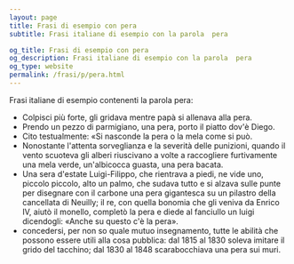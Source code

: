 ```yaml
---
layout: page
title: Frasi di esempio con pera 
subtitle: Frasi italiane di esempio con la parola  pera

og_title: Frasi di esempio con pera 
og_description: Frasi italiane di esempio con la parola  pera
og_type: website
permalink: /frasi/p/pera.html
---
```


Frasi italiane di esempio contenenti la parola pera:


- Colpisci più forte, gli gridava mentre papà si allenava alla pera.
- Prendo un pezzo di parmigiano, una pera, porto il piatto dov'è Diego.
- Cito testualmente: «Si nasconde la pera o la mela come si può.
- Nonostante l'attenta sorveglianza e la severità delle punizioni, quando il vento scuoteva gli alberi riuscivano a volte a raccogliere furtivamente una mela verde, un'albicocca guasta, una pera bacata.
- Una sera d'estate Luigi-Filippo, che rientrava a piedi, ne vide uno, piccolo piccolo, alto un palmo, che sudava tutto e si alzava sulle punte per disegnare con il carbone una pera gigantesca su un pilastro della cancellata di Neuilly; il re, con quella bonomia che gli veniva da Enrico IV, aiutò il monello, completò la pera e diede al fanciullo un luigi dicendogli: «Anche su questo c'è la pera».
- concedersi, per non so quale mutuo insegnamento, tutte le abilità che possono essere utili alla cosa pubblica: dal 1815 al 1830 soleva imitare il grido del tacchino; dal 1830 al 1848 scarabocchiava una pera sui muri.
